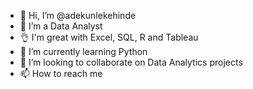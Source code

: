 - 👋 Hi, I’m @adekunlekehinde
- 👀 I’m a Data Analyst
- 👌 I'm great with Excel, SQL, R and Tableau
- 🌱 I’m currently learning Python
- 💞️ I’m looking to collaborate on Data Analytics projects
- 📫 How to reach me 

<!---
adekunlekehinde/adekunlekehinde is a ✨ special ✨ repository because its `README.md` (this file) appears on your GitHub profile.
You can click the Preview link to take a look at your changes.
--->
